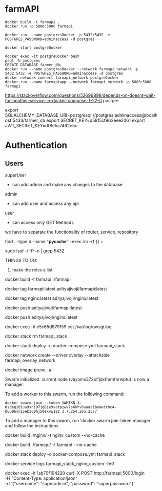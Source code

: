 # farmAPI
```
docker build -t farmapi .
docker run -p 5000:5000 farmapi
```

```
docker run --name postgresDocker -p 5432:5432 -e POSTGRES_PASSWORD=adminaccess -d postgres

docker start postgreDocker

docker exec -it postgreDocker bash
psql -U postgres
CREATE DATABASE farmer_db;
docker run --name postgresDocker --network farmapi_network -p 5432:5432 -e POSTGRES_PASSWORD=adminaccess -d postgres
docker network connect farmapi_network postgreDocker
docker run --name farmapiapp --network farmapi_network -p 5000:5000 farmapi
```
https://stackoverflow.com/questions/52699899/depends-on-doesnt-wait-for-another-service-in-docker-compose-1-22-0
postgre


export SQLALCHEMY_DATABASE_URI=postgresql://postgres:adminaccess@localhost:5433/farmer_db
export SECRET_KEY=d58f5cf962eee2061
export JWT_SECRET_KEY=df8e5a7462e5c
# Authentication

## Users


superUser
- can add admin and make any changes to the database

admin
- can add user and access any api

user
- can access only GET Methods

we have to separate the functionality of router, service, repository

find . -type d -name "__pycache__" -exec rm -rf {} +

sudo lsof -i -P -n | grep 5432

THINGS TO DO:
1. make the roles a list

docker build -t farmapi ./farmapi

docker tag farmapi:latest adityajivoji/farmapi:latest

docker tag nginx:latest adityajivoji/nginx:latest

docker push adityajivoji/farmapi:latest


docker push adityajivoji/nginx:latest

docker exec -it e5c65d879159 cat /var/log/uwsgi.log

docker stack rm farmapi_stack

docker stack deploy -c docker-compose.yml farmapi_stack


docker network create --driver overlay --attachable farmapi_overlay_network

<!-- Swarm initialized: current node (izw2ibsumarh4fwp0dv7hnom3) is now a manager.

To add a worker to this swarm, run the following command:

    docker swarm join --token SWMTKN-1-0pizdxsheqeotbjrndyt9kep79bg1244cbbiske7iw9top3leh-a72ppm48yyy5ry1d0hdafia4b 192.168.1.8:2377

To add a manager to this swarm, run 'docker swarm join-token manager' and follow the instructions. -->

docker image prune -a

Swarm initialized: current node (vayoms372olfjdxfmmfnrwptu) is now a manager.

To add a worker to this swarm, run the following command:

    docker swarm join --token SWMTKN-1-0sdegi0iua9xnj97jg8je9vetpzwv7s6khv8aaaz1bymwttbc4-b6u06vhipek360hj50exvw12z 3.7.254.205:2377

To add a manager to this swarm, run 'docker swarm join-token manager' and follow the instructions.



docker build ./nginx/ -t nginx_custom --no-cache

docker build ./farmapi/ -t farmapi --no-cache


docker stack deploy -c docker-compose.yml farmapi_stack

docker service logs farmapi_stack_nginx_custom -fn0


docker exec -it 1ab70f194220 curl -X POST http://farmapi:5000/login \
  -H "Content-Type: application/json" \
  -d '{"username": "superadmin", "password": "superpassword"}'
